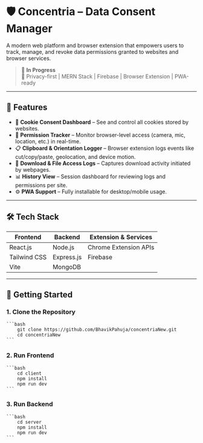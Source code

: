 # 🛡️ Concentria – Data Consent Manager

A modern web platform and browser extension that empowers users to track, manage, and revoke data permissions granted to websites and browser services.

> 🚧 **In Progress**  
> 🔐 Privacy-first | MERN Stack | Firebase | Browser Extension | PWA-ready

---

## 🌟 Features

- 🍪 **Cookie Consent Dashboard** – See and control all cookies stored by websites.
- 🔐 **Permission Tracker** – Monitor browser-level access (camera, mic, location, etc.) in real-time.
- 📋 **Clipboard & Orientation Logger** – Browser extension logs events like cut/copy/paste, geolocation, and device motion.
- 📁 **Download & File Access Logs** – Captures download activity initiated by webpages.
- 📊 **History View** – Session dashboard for reviewing logs and permissions per site.
- ⚙️ **PWA Support** – Fully installable for desktop/mobile usage.

---

## 🛠️ Tech Stack

| Frontend     | Backend    | Extension & Services  |
| ------------ | ---------- | --------------------- |
| React.js     | Node.js    | Chrome Extension APIs |
| Tailwind CSS | Express.js | Firebase              |
| Vite         | MongoDB    |                       |

---

## 🚀 Getting Started

### 1. Clone the Repository

    ```bash
        git clone https://github.com/BhavikPahuja/concentriaNew.git
        cd concentriaNew
    ```

### 2. Run Frontend

    ```bash
        cd client
        npm install
        npm run dev
    ```

### 3. Run Backend

    ```bash
        cd server
        npm install
        npm run dev
    ```

